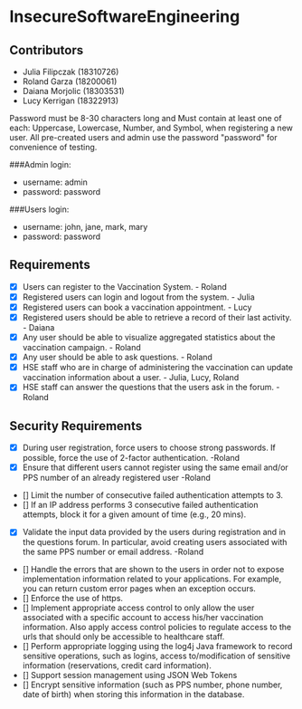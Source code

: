 # InsecureSoftwareEngineering

## Contributors
 - Julia Filipczak (18310726)
 - Roland Garza (18200061)
 - Daiana Morjolic (18303531)
 - Lucy Kerrigan (18322913)


Password must be 8-30 characters long and Must contain at least one of each: Uppercase, Lowercase, Number, and Symbol,
when registering a new user. All pre-created users and admin use the password "password" for convenience of testing.

###Admin login:
- username: admin
- password: password

###Users login:
- username: john, jane, mark, mary
- password: password

## Requirements
- [x] Users can register to the Vaccination System. - Roland
- [x] Registered users  can login and logout from the system. - Julia
- [x] Registered users can book a vaccination appointment. - Lucy
- [x] Registered users should be able to retrieve a record of their last activity. - Daiana
- [x] Any user should be able to visualize aggregated statistics about the vaccination campaign. - Roland
- [x] Any user should be able to ask questions. - Roland
- [x] HSE staff who are in charge of administering the vaccination can update vaccination information about a user. - Julia, Lucy, Roland 
- [x] HSE staff can answer the questions that the users ask in the forum. - Roland

## Security Requirements
- [x] During user registration, force users to choose strong passwords. If possible, force the use of 2-factor authentication. -Roland
- [x] Ensure that different users cannot register using the same email and/or PPS number of an already registered user -Roland
- [] Limit the number of consecutive failed authentication attempts to 3.
- [] If an IP address performs 3 consecutive failed authentication attempts, block it for a given amount of time (e.g., 20 mins).
- [x] Validate the input data provided by the users during registration and in the questions forum. In particular, avoid creating users associated with the same PPS number or email address. -Roland
- [] Handle the errors that are shown to the users in order not to expose implementation information related to your applications. For example, you can return custom error pages when an exception occurs.
- [] Enforce the use of https.
- [] Implement appropriate access control to only allow the user associated with a specific account to access his/her vaccination information. Also apply access control policies to regulate access to the urls that should only be accessible to healthcare staff.
- [] Perform appropriate logging using the log4j Java framework to record sensitive operations, such as logins, access to/modification of sensitive information (reservations, credit card information).
- [] Support session management using JSON Web Tokens
- [] Encrypt sensitive information (such as PPS number, phone number, date of birth) when storing this information in the database.

